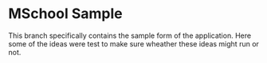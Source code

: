 # MSchool Sample

This branch specifically contains the sample form of the application. 
Here some of the ideas were test to make sure wheather these ideas might run or not.
